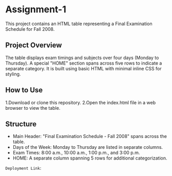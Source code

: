 # Assignment-1

This project contains an HTML table representing a Final Examination Schedule for Fall 2008.

## Project Overview

The table displays exam timings and subjects over four days (Monday to Thursday).
A special "HOME" section spans across five rows to indicate a separate category.
It is built using basic HTML with minimal inline CSS for styling.

## How to Use

1.Download or clone this repository.
2.Open the index.html file in a web browser to view the table.

## Structure

- Main Header: "Final Examination Schedule - Fall 2008" spans across the table.
- Days of the Week: Monday to Thursday are listed in separate columns.
- Exam Times: 8:00 a.m., 10:00 a.m., 1:00 p.m., and 3:00 p.m.
- HOME: A separate column spanning 5 rows for additional categorization.

`Deployment Link`:
